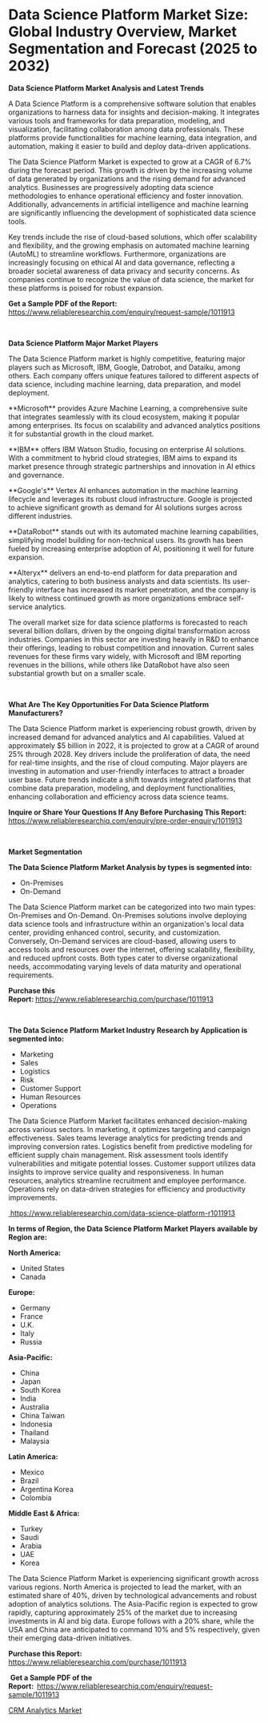<p><h1>Data Science Platform Market Size: Global Industry Overview, Market Segmentation and Forecast (2025 to 2032)</h1></p><p><strong>Data Science Platform Market Analysis and Latest Trends</strong></p>
<p><p>A Data Science Platform is a comprehensive software solution that enables organizations to harness data for insights and decision-making. It integrates various tools and frameworks for data preparation, modeling, and visualization, facilitating collaboration among data professionals. These platforms provide functionalities for machine learning, data integration, and automation, making it easier to build and deploy data-driven applications.</p><p>The Data Science Platform Market is expected to grow at a CAGR of 6.7% during the forecast period. This growth is driven by the increasing volume of data generated by organizations and the rising demand for advanced analytics. Businesses are progressively adopting data science methodologies to enhance operational efficiency and foster innovation. Additionally, advancements in artificial intelligence and machine learning are significantly influencing the development of sophisticated data science tools.</p><p>Key trends include the rise of cloud-based solutions, which offer scalability and flexibility, and the growing emphasis on automated machine learning (AutoML) to streamline workflows. Furthermore, organizations are increasingly focusing on ethical AI and data governance, reflecting a broader societal awareness of data privacy and security concerns. As companies continue to recognize the value of data science, the market for these platforms is poised for robust expansion.</p></p>
<p><strong>Get a Sample PDF of the Report:&nbsp;</strong> <a href="https://www.reliableresearchiq.com/enquiry/request-sample/1011913?utm_campaign=2042&utm_medium=2&utm_source=Github&utm_content=ia&utm_term=06032025&utm_id=data-science-platform">https://www.reliableresearchiq.com/enquiry/request-sample/1011913</a></p>
<p>&nbsp;</p>
<p><strong>Data Science Platform Major Market Players</strong></p>
<p><p>The Data Science Platform market is highly competitive, featuring major players such as Microsoft, IBM, Google, Datrobot, and Dataiku, among others. Each company offers unique features tailored to different aspects of data science, including machine learning, data preparation, and model deployment.</p><p>**Microsoft** provides Azure Machine Learning, a comprehensive suite that integrates seamlessly with its cloud ecosystem, making it popular among enterprises. Its focus on scalability and advanced analytics positions it for substantial growth in the cloud market.</p><p>**IBM** offers IBM Watson Studio, focusing on enterprise AI solutions. With a commitment to hybrid cloud strategies, IBM aims to expand its market presence through strategic partnerships and innovation in AI ethics and governance. </p><p>**Google's** Vertex AI enhances automation in the machine learning lifecycle and leverages its robust cloud infrastructure. Google is projected to achieve significant growth as demand for AI solutions surges across different industries.</p><p>**DataRobot** stands out with its automated machine learning capabilities, simplifying model building for non-technical users. Its growth has been fueled by increasing enterprise adoption of AI, positioning it well for future expansion.</p><p>**Alteryx** delivers an end-to-end platform for data preparation and analytics, catering to both business analysts and data scientists. Its user-friendly interface has increased its market penetration, and the company is likely to witness continued growth as more organizations embrace self-service analytics.</p><p>The overall market size for data science platforms is forecasted to reach several billion dollars, driven by the ongoing digital transformation across industries. Companies in this sector are investing heavily in R&D to enhance their offerings, leading to robust competition and innovation. Current sales revenues for these firms vary widely, with Microsoft and IBM reporting revenues in the billions, while others like DataRobot have also seen substantial growth but on a smaller scale.</p></p>
<p>&nbsp;</p>
<p><strong>What Are The Key Opportunities For Data Science Platform Manufacturers?</strong></p>
<p><p>The Data Science Platform market is experiencing robust growth, driven by increased demand for advanced analytics and AI capabilities. Valued at approximately $5 billion in 2022, it is projected to grow at a CAGR of around 25% through 2028. Key drivers include the proliferation of data, the need for real-time insights, and the rise of cloud computing. Major players are investing in automation and user-friendly interfaces to attract a broader user base. Future trends indicate a shift towards integrated platforms that combine data preparation, modeling, and deployment functionalities, enhancing collaboration and efficiency across data science teams.</p></p>
<p><strong>Inquire or Share Your Questions If Any Before Purchasing This Report:</strong> <a href="https://www.reliableresearchiq.com/enquiry/pre-order-enquiry/1011913?utm_campaign=2042&utm_medium=2&utm_source=Github&utm_content=ia&utm_term=06032025&utm_id=data-science-platform">https://www.reliableresearchiq.com/enquiry/pre-order-enquiry/1011913</a></p>
<p>&nbsp;</p>
<p><strong>Market Segmentation</strong></p>
<p><strong>The Data Science Platform Market Analysis by types is segmented into:</strong></p>
<p><ul><li>On-Premises</li><li>On-Demand</li></ul></p>
<p><p>The Data Science Platform market can be categorized into two main types: On-Premises and On-Demand. On-Premises solutions involve deploying data science tools and infrastructure within an organization's local data center, providing enhanced control, security, and customization. Conversely, On-Demand services are cloud-based, allowing users to access tools and resources over the internet, offering scalability, flexibility, and reduced upfront costs. Both types cater to diverse organizational needs, accommodating varying levels of data maturity and operational requirements.</p></p>
<p><strong>Purchase this Report:&nbsp;</strong><a href="https://www.reliableresearchiq.com/purchase/1011913?utm_campaign=2042&utm_medium=2&utm_source=Github&utm_content=ia&utm_term=06032025&utm_id=data-science-platform">https://www.reliableresearchiq.com/purchase/1011913</a></p>
<p>&nbsp;</p>
<p><strong>The Data Science Platform Market Industry Research by Application is segmented into:</strong></p>
<p><ul><li>Marketing</li><li>Sales</li><li>Logistics</li><li>Risk</li><li>Customer Support</li><li>Human Resources</li><li>Operations</li></ul></p>
<p><p>The Data Science Platform Market facilitates enhanced decision-making across various sectors. In marketing, it optimizes targeting and campaign effectiveness. Sales teams leverage analytics for predicting trends and improving conversion rates. Logistics benefit from predictive modeling for efficient supply chain management. Risk assessment tools identify vulnerabilities and mitigate potential losses. Customer support utilizes data insights to improve service quality and responsiveness. In human resources, analytics streamline recruitment and employee performance. Operations rely on data-driven strategies for efficiency and productivity improvements.</p></p>
<p><a href="https://www.reliableresearchiq.com/data-science-platform-r1011913?utm_campaign=2042&utm_medium=2&utm_source=Github&utm_content=ia&utm_term=06032025&utm_id=data-science-platform">&nbsp;https://www.reliableresearchiq.com/data-science-platform-r1011913</a></p>
<p><strong>In terms of Region, the Data Science Platform Market Players available by Region are:</strong></p>
<p>
    <p> <strong> North America: </strong>
        <ul>
            <li>United States</li>
            <li>Canada</li>
        </ul>
        </p> 
    <p> <strong> Europe: </strong>
        <ul>
            <li>Germany</li>
            <li>France</li>
            <li>U.K.</li>
            <li>Italy</li>
            <li>Russia</li>
        </ul>
        </p> 
    <p> <strong> Asia-Pacific: </strong>
        <ul>
            <li>China</li>
            <li>Japan</li>
            <li>South Korea</li>
            <li>India</li>
            <li>Australia</li>
            <li>China Taiwan</li>
            <li>Indonesia</li>
            <li>Thailand</li>
            <li>Malaysia</li>
        </ul>
        </p> 
    <p> <strong> Latin America: </strong>
        <ul>
            <li>Mexico</li>
            <li>Brazil</li>
            <li>Argentina Korea</li>
            <li>Colombia</li>
        </ul>
        </p> 
    <p> <strong> Middle East & Africa: </strong>
        <ul>
            <li>Turkey</li>
            <li>Saudi</li>
            <li>Arabia</li>
            <li>UAE</li>
            <li>Korea</li>
        </ul>
    </p>
    </p>
<p><p>The Data Science Platform Market is experiencing significant growth across various regions. North America is projected to lead the market, with an estimated share of 40%, driven by technological advancements and robust adoption of analytics solutions. The Asia-Pacific region is expected to grow rapidly, capturing approximately 25% of the market due to increasing investments in AI and big data. Europe follows with a 20% share, while the USA and China are anticipated to command 10% and 5% respectively, given their emerging data-driven initiatives.</p></p>
<p><strong>Purchase this Report: </strong><a href="https://www.reliableresearchiq.com/purchase/1011913?utm_campaign=2042&utm_medium=2&utm_source=Github&utm_content=ia&utm_term=06032025&utm_id=data-science-platform">https://www.reliableresearchiq.com/purchase/1011913</a></p>
<p>&nbsp;<strong>Get a Sample PDF of the Report:&nbsp;&nbsp;</strong><a href="https://www.reliableresearchiq.com/enquiry/request-sample/1011913?utm_campaign=2042&utm_medium=2&utm_source=Github&utm_content=ia&utm_term=06032025&utm_id=data-science-platform">https://www.reliableresearchiq.com/enquiry/request-sample/1011913</a></p>
<p><strong></strong></p>
<p><p><a href="https://github.com/XavierTyler76/Market-Research-Report-List-1/blob/main/crm-analytics-market.md?utm_campaign=2042&utm_medium=2&utm_source=Github&utm_content=ia&utm_term=06032025&utm_id=data-science-platform">CRM Analytics Market</a></p></p>